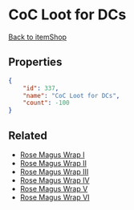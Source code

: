 # CoC Loot for DCs

<no description available>

[Back to itemShop](../item-shops.md)

## Properties

```json
{
    "id": 337,
    "name": "CoC Loot for DCs",
    "count": -100
}
```

## Related

- [Rose Magus Wrap I](../items/9660-rose-magus-wrap-i.md)
- [Rose Magus Wrap II](../items/9661-rose-magus-wrap-ii.md)
- [Rose Magus Wrap III](../items/9662-rose-magus-wrap-iii.md)
- [Rose Magus Wrap IV](../items/9663-rose-magus-wrap-iv.md)
- [Rose Magus Wrap V](../items/9665-rose-magus-wrap-v.md)
- [Rose Magus Wrap VI](../items/19954-rose-magus-wrap-vi.md)

